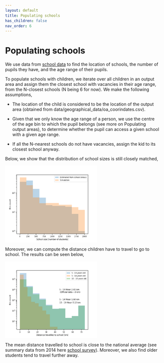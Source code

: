 ```yaml
---
layout: default
title: Populating schools
has_children: false
nav_order: 6
---
```


Populating schools
========

We use data from [school data](https://www.gov.uk/school-performance-tables) to find the location of schools, the number of pupils they have, and the age range of their pupils. 

To populate schools with children, we iterate over all children in an output area and assign them the closest school with vacancies in their age range, from the N-closest schools (N being 6 for now). We make the following assumptions,

- The location of the child is considered to be the location of the output area (obtained from data/geographical_data/oa_coorindates.csv). 

- Given that we only know the age range of a person, we use the centre of the age bin to which the pupil belongs (see more on Populating output areas), to determine whether the pupil can access a given school with a given age range.

- If all the N-nearest schools do not have vacancies, assign the kid to its closest school anyway.


Below, we show that the distribution of school sizes is still closely matched,

<img src="images/school_size.png" alt="Kitten"
	title="Number of schools with a given size" width="300" height="250" align="middle" />

Moreover, we can compute the distance children have to travel to go to school. The results can be seen below,

<img src="images/distance2school.png" alt="Kitten"
	title="Distance travelled to school" width="300" height="250" align="middle" />

The mean distance travelled to school is close to the national average (see summary data from 2014 here [school survey](https://assets.publishing.service.gov.uk/government/uploads/system/uploads/attachment_data/file/476635/travel-to-school.pdf)). Moreover, we also find older students tend to travel further away.


